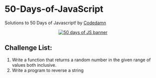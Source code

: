 # 50-Days-of-JavaScript
Solutions to 50 Days of Javascript! by [Codedamn](https://codedamn.com/)

<div align="center" >
    <a href="#"><img src="https://technoroll.org/wp-content/uploads/2020/12/Become-a-Full-Stack-Developers.jpg" alt="50 days of JS banner"></a>
</div>

## Challenge List:
1. Write a function that returns a random number in the given range of values both inclusive.
2. Write a program to reverse a string




